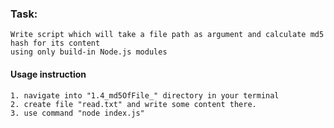 ### Task:

    Write script which will take a file path as argument and calculate md5 hash for its content
    using only build-in Node.js modules

#### Usage instruction

    1. navigate into "1.4_md5OfFile_" directory in your terminal
    2. create file "read.txt" and write some content there.
    3. use command "node index.js"
